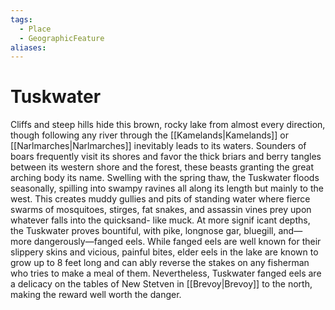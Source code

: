 ```yaml
---
tags:
  - Place
  - GeographicFeature
aliases:
---
```

# Tuskwater
Cliffs and steep hills hide this brown, rocky lake from almost every direction, though following any river through the [[Kamelands|Kamelands]] or [[Narlmarches|Narlmarches]] inevitably leads to its waters. Sounders of boars frequently visit its shores and favor the thick briars and berry tangles between its western shore and the forest, these beasts granting the great arching body its name. Swelling with the spring thaw, the Tuskwater floods seasonally, spilling into swampy ravines all along its length but mainly to the west. This creates muddy gullies and pits of standing water where fierce swarms of mosquitoes, stirges, fat snakes, and assassin vines prey upon whatever falls into the quicksand- like muck. At more signif icant depths, the Tuskwater proves bountiful, with pike, longnose gar, bluegill, and— more dangerously—fanged eels. While fanged eels are well known for their slippery skins and vicious, painful bites, elder eels in the lake are known to grow up to 8 feet long and can ably reverse the stakes on any fisherman who tries to make a meal of them. Nevertheless, Tuskwater fanged eels are a delicacy on the tables of New Stetven in [[Brevoy|Brevoy]] to the north, making the reward well worth the danger.